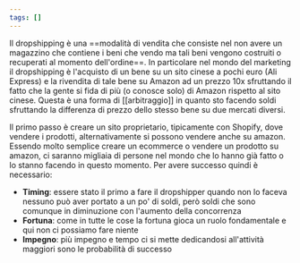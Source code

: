 ```yaml
---
tags: []
---
```

Il dropshipping è una ==modalità di vendita che consiste nel non avere un magazzino che contiene i beni che vendo ma tali beni vengono costruiti o recuperati al momento dell'ordine==.
In particolare nel mondo del marketing il dropshipping è l'acquisto di un bene su un sito cinese a pochi euro (Ali Express) e la rivendita di tale bene su Amazon ad un prezzo 10x sfruttando il fatto che la gente si fida di più (o conosce solo) di Amazon rispetto al sito cinese.
Questa è una forma di [[arbitraggio]] in quanto sto facendo soldi sfruttando la differenza di prezzo dello stesso bene su due mercati diversi.

Il primo passo è creare un sito proprietario, tipicamente con Shopify, dove vendere i prodotti, alternativamente si possono vendere anche su amazon.
Essendo molto semplice creare un ecommerce o vendere un prodotto su amazon, ci saranno migliaia di persone nel mondo che lo hanno già fatto o lo stanno facendo in questo momento.
Per avere successo quindi è necessario:
* **Timing**: essere stato il primo a fare il dropshipper quando non lo faceva nessuno può aver portato a un po' di soldi, però soldi che sono comunque in diminuzione con l'aumento della concorrenza
* **Fortuna**: come in tutte le cose la fortuna gioca un ruolo fondamentale e qui non ci possiamo fare niente
* **Impegno**: più impegno e tempo ci si mette dedicandosi all'attività maggiori sono le probabilità di successo